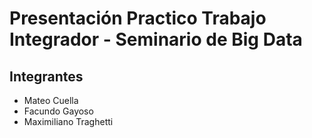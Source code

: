 # Presentación Practico Trabajo Integrador - Seminario de Big Data 
## Integrantes
- Mateo Cuella
- Facundo Gayoso
- Maximiliano Traghetti
